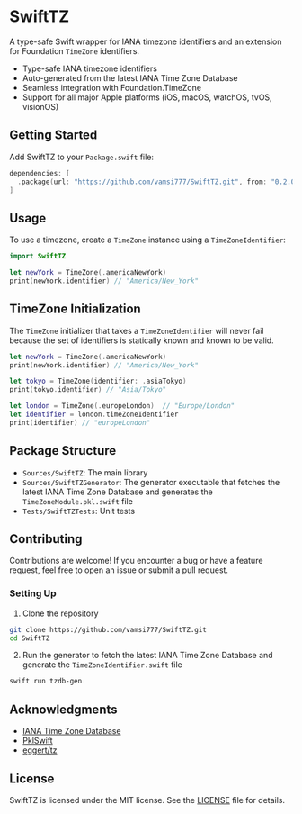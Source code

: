 # SwiftTZ

A type-safe Swift wrapper for IANA timezone identifiers and an extension for Foundation `TimeZone` identifiers.

- Type-safe IANA timezone identifiers
- Auto-generated from the latest IANA Time Zone Database
- Seamless integration with Foundation.TimeZone
- Support for all major Apple platforms (iOS, macOS, watchOS, tvOS, visionOS)

## Getting Started

Add SwiftTZ to your `Package.swift` file:

```swift
dependencies: [
  .package(url: "https://github.com/vamsi777/SwiftTZ.git", from: "0.2.0")
]
```

## Usage

To use a timezone, create a `TimeZone` instance using a `TimeZoneIdentifier`:

```swift
import SwiftTZ

let newYork = TimeZone(.americaNewYork)
print(newYork.identifier) // "America/New_York"
```

## TimeZone Initialization

The `TimeZone` initializer that takes a `TimeZoneIdentifier` will never fail because the set of identifiers is statically known and known to be valid.  

```swift
let newYork = TimeZone(.americaNewYork)
print(newYork.identifier) // "America/New_York"
```

```swift 
let tokyo = TimeZone(identifier: .asiaTokyo)
print(tokyo.identifier) // "Asia/Tokyo"
``` 

```swift
let london = TimeZone(.europeLondon)  // "Europe/London"
let identifier = london.timeZoneIdentifier
print(identifier) // "europeLondon"
```

## Package Structure

- `Sources/SwiftTZ`: The main library
- `Sources/SwiftTZGenerator`: The generator executable that fetches the latest IANA Time Zone Database and generates the `TimeZoneModule.pkl.swift` file
- `Tests/SwiftTZTests`: Unit tests  

## Contributing

Contributions are welcome! If you encounter a bug or have a feature request, feel free to open an issue or submit a pull request.

### Setting Up

1. Clone the repository
```sh
git clone https://github.com/vamsi777/SwiftTZ.git
cd SwiftTZ
```

2. Run the generator to fetch the latest IANA Time Zone Database and generate the `TimeZoneIdentifier.swift` file

```sh
swift run tzdb-gen
``` 

## Acknowledgments

- [IANA Time Zone Database](https://www.iana.org/time-zones)
- [PklSwift](https://github.com/apple/pkl-swift)
- [eggert/tz](https://github.com/eggert/tz)

## License

SwiftTZ is licensed under the MIT license. See the [LICENSE](LICENSE) file for details.

